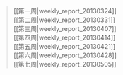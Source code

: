 > [[第一周|weekly_report_20130324]]    
[[第二周|weekly_report_20130331]]  
[[第三周|weekly_report_20130407]]    
[[第四周|weekly_report_20130414]]    
[[第五周|weekly_report_20130421]]    
[[第六周|weekly_report_20130428]]    
[[第七周|weekly_report_20130505]]    